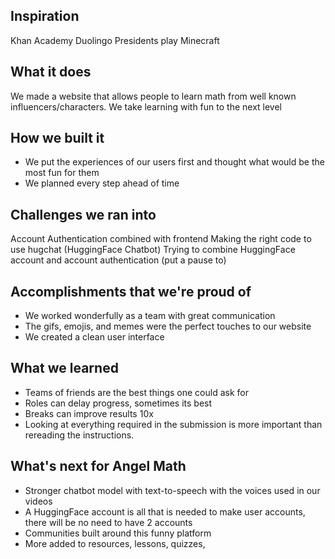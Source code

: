 ## Inspiration
Khan Academy
Duolingo
Presidents play Minecraft

## What it does
We made a website that allows people to learn math from well known influencers/characters.
We take learning with fun to the next level

## How we built it
* We put the experiences of our users first and thought what would be the most fun for them 
* We planned every step ahead of time 

## Challenges we ran into
Account Authentication combined with frontend 
Making the right code to use hugchat (HuggingFace Chatbot)
Trying to combine HuggingFace account and account authentication (put a pause to)

## Accomplishments that we're proud of
* We worked wonderfully as a team with great communication
* The gifs, emojis, and memes were the perfect touches to our website
* We created a clean user interface 

## What we learned
* Teams of friends are the best things one could ask for 
* Roles can delay progress, sometimes its best 
* Breaks can improve results 10x
* Looking at everything required in the submission is more important than rereading the instructions.

## What's next for Angel Math
* Stronger chatbot model with text-to-speech with the voices used in our videos
* A HuggingFace account is all that is needed to make user accounts, there will be no need to have 2 accounts
* Communities built around this funny platform 
* More added to resources, lessons, quizzes, 
